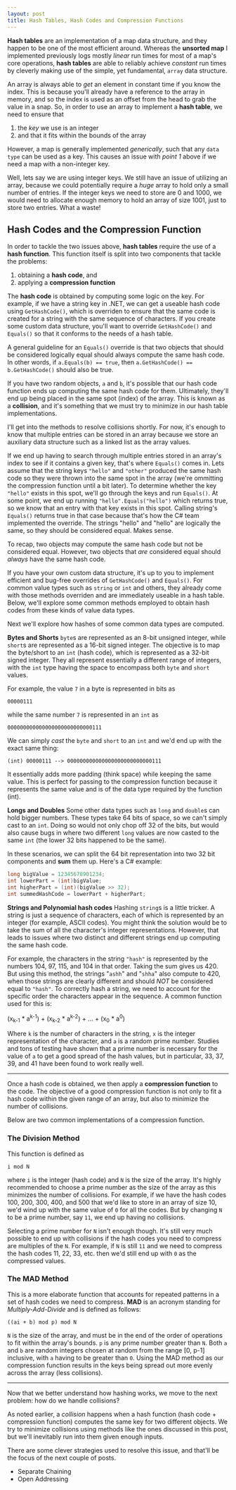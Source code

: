 ```yaml
---
layout: post
title: Hash Tables, Hash Codes and Compression Functions
---
```


**Hash tables** are an implementation of a map data structure, and they happen to be one of the most efficient around. Whereas the **unsorted map** I implemented previously logs mostly *linear* run times for most of a map's core operations, **hash tables** are able to reliably achieve *constant* run times by cleverly making use of the simple, yet fundamental, `array` data structure.

An array is always able to *get* an element in constant time if you know the index. This is because you'll already have a reference to the array in memory, and so the index is used as an offset from the head to grab the value in a snap. So, in order to use an array to implement a **hash table**, we need to ensure that

1. the *key* we use is an integer
2. and that it fits within the bounds of the array

However, a map is generally implemented *generically*, such that any `data type` can be used as a key. This causes an issue with *point 1* above if we need a map with a non-integer key. 

Well, lets say we are using integer keys. We still have an issue of utilizing an array, because we could potentially require a *huge* array to hold only a small number of entries. If the integer keys we need to store are 0 and 1000, we would need to allocate enough memory to hold an array of size 1001, just to store two entries. What a waste!

## Hash Codes and the Compression Function

In order to tackle the two issues above, **hash tables** require the use of a **hash function**. This function itself is split into two components that tackle the problems:

1. obtaining a **hash code**, and
2. applying a **compression function**

The **hash code** is obtained by computing some logic on the key. For example, if we have a string key in .NET, we can get a useable hash code using `GetHashCode()`, which is overriden to ensure that the same code is created for a string with the same sequence of characters. If you create some custom data structure, you'll want to override `GetHashCode()` and `Equals()` so that it conforms to the needs of a hash table. 

A general guideline for an `Equals()` override is that two objects that should be considered logically equal should always compute the same hash code. In other words, if `a.Equals(b) == true`, then `a.GetHashCode() == b.GetHashCode()` should also be true.

If you have two random objects, `a` and `b`, it's possible that our hash code function ends up computing the same hash code for them. Ultimately, they'll end up being placed in the same spot (index) of the array. This is known as a **collision**, and it's something that we must try to minimize in our hash table implementations.

I'll get into the methods to resolve collisions shortly. For now, it's enough to know that multiple entries can be stored in an array because we store an auxiliary data structure such as a linked list as the array values.

If we end up having to search through multiple entries stored in an array's index to see if it contains a given key, that's where `Equals()` comes in. Lets assume that the string keys `"hello"` and `"other"` produced the same hash code so they were thrown into the same spot in the array (we're ommitting the compression function until a bit later). To determine whether the key `"hello"` exists in this spot, we'll go through the keys and run `Equals()`. At some point, we end up running `"hello".Equals("hello")` which returns true, so we know that an entry with that key exists in this spot. Calling string's `Equals()` returns true in that case because that's how the C# team implemented the override. The strings "hello" and "hello" are logically the same, so they should be considered equal. Makes sense.

To recap, two objects may compute the same hash code but not be considered equal. However, two objects that *are* considered equal should *always* have the same hash code.

If you have your own custom data structure, it's up to you to implement efficient and bug-free overrides of `GetHashCode()` and `Equals()`. For common value types such as `string` or `int` and others, they already come with those methods overriden and are immediately useable in a hash table. Below, we'll explore some common methods employed to obtain hash codes from these kinds of value data types.

Next we'll explore how hashes of some common data types are computed.

**Bytes and Shorts**
`byte`s are represented as an 8-bit unsigned integer, while `short`s are represented as a 16-bit signed integer. The objective is to map the byte/short to an `int` (hash code), which is represented as a 32-bit signed integer. They all represent essentially a different range of integers, with the `int` type having the space to encompass both `byte` and `short` values.

For example, the value `7` in a byte is represented in bits as 

`00000111`

while the same number `7` is represented in an `int` as 

`000000000000000000000000000111`

We can simply *cast* the `byte` and `short` to an `int` and we'd end up with the exact same thing:

`(int) 00000111 --> 000000000000000000000000000111`

It essentially adds more padding (think space) while keeping the same value. This is perfect for passing to the compression function because it represents the same value and is of the data type required by the function (int).

**Longs and Doubles**
Some other data types such as `long` and `double`s can hold bigger numbers. These types take 64 bits of space, so we can't simply cast to an `int`. Doing so would not only chop off 32 of the bits, but would also cause bugs in where two different `long` values are now casted to the same `int` (the lower 32 bits happened to be the same).

In these scenarios, we can split the 64 bit representation into two 32 bit components and **sum** them up. Here's a C# example:

```c#
long bigValue = 12345678901234;
int lowerPart = (int)bigValue;
int higherPart = (int)(bigValue >> 32);
int summedHashCode = lowerPart + higherPart;
```

**Strings and Polynomial hash codes**
Hashing `string`s is a little tricker. A string is just a sequence of characters, each of which is represented by an integer (for example, ASCII codes). You might think the solution would be to take the sum of all the character's integer representations. However, that leads to issues where two distinct and different strings end up computing the same hash code.

For example, the characters in the string `"hash"` is represented by the numbers 104, 97, 115, and 104 in that order. Taking the sum gives us 420. But using this method, the strings "`ashh`" and "`shha`" also compute to 420, when those strings are clearly different and should *NOT* be considered equal to `"hash"`. To correctly hash a string, we need to account for the specific order the characters appear in the sequence. A common function used for this is:

 (x<sub>k-1</sub> * a<sup>k-1</sup>) + (x<sub>k-2</sub> * a<sup>k-2</sup>) + ... +  (x<sub>0</sub> * a<sup>0</sup>)

 Where `k` is the number of characters in the string, `x` is the integer representation of the character, and `a` is a random prime number. Studies and tons of testing have shown that a prime number is necessary for the value of `a` to get a good spread of the hash values, but in particular, 33, 37, 39, and 41 have been found to work really well.

------------------

Once a hash code is obtained, we then apply a **compression function** to the code. The objective of a good compression function is not only to fit a hash code within the given range of an array, but also to minimize the number of collisions.

Below are two common implementations of a compression function.

### The Division Method

This function is defined as

`i mod N`

where `i` is the integer (hash code) and `N` is the size of the array. It's highly recommended to choose a prime number as the size of the array as this minimizes the number of collisions. For example, if we have the hash codes 100, 200, 300, 400, and 500 that we'd like to store in an array of size 10, we'd wind up with the same value of `0` for all the codes. But by changing `N` to be a prime number, say `11`, we end up having no collisions.

Selecting a prime number for `N` isn't enough though. It's still very much possible to end up with collisions if the hash codes you need to compress are multiples of the `N`. For example, if `N` is still `11` and we need to compress the hash codes 11, 22, 33, etc. then we'd still end up with `0` as the compressed values.

### The MAD Method

This is a more elaborate function that accounts for repeated patterns in a set of hash codes we need to compress. **MAD** is an acronym standing for *Multiply-Add-Divide* and is defined as follows:

`((ai + b) mod p) mod N`

`N` is the size of the array, and must be in the end of the order of operations to fit within the array's bounds. `p` is any prime number greater than `N`. Both `a` and `b` are random integers chosen at random from the range [0, p-1] inclusive, with `a` having to be greater than `0`. Using the MAD method as our compression function results in the keys being spread out more evenly across the array (less collisions).

---

Now that we better understand how hashing works, we move to the next problem: how do we handle collisions?

As noted earlier, a *collision* happens when a hash function (hash code + compression function) computes the same key for two different objects. We try to minimize collisions using methods like the ones discussed in this post, but we'll inevitably run into them given enough inputs.

There are some clever strategies used to resolve this issue, and that'll be the focus of the next couple of posts.

- Separate Chaining
- Open Addressing